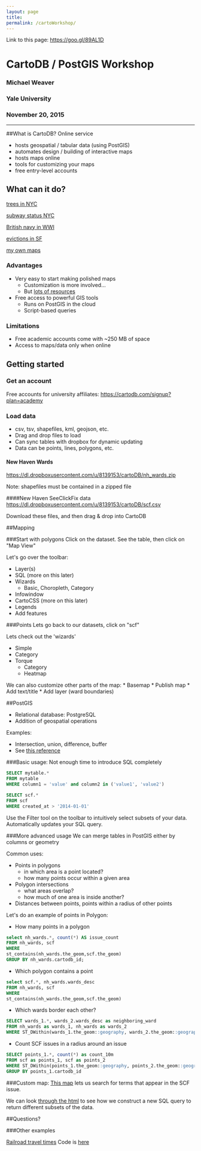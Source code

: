 ```yaml
---
layout: page
title: 
permalink: /cartoWorkshop/
---
```


Link to this page:
https://goo.gl/89AL1D

# CartoDB / PostGIS Workshop
### Michael Weaver
### Yale University
### November 20, 2015

---

##What is CartoDB?
Online service

* hosts geospatial / tabular data (using PostGIS)
* automates design / building of interactive maps
* hosts maps online
* tools for customizing your maps
* free entry-level accounts

## What can it do?

[trees in NYC](http://jillhubley.com/project/nyctrees/#all)

[subway status NYC](http://www.datapolitan.com/mta_station_repair_status/)

[British navy in WWI](http://www.theguardian.com/news/datablog/interactive/2012/oct/01/first-world-war-royal-navy-ships-mapped)

[evictions in SF](http://www.antievictionmappingproject.net/ellis.html)

[my own maps](mdweaver.gitub.io/maps)

### Advantages

* Very easy to start making polished maps
	* Customization is more involved...
	* But [lots of resources](http://cartodb.github.io/training/)
* Free access to powerful GIS tools
	* Runs on PostGIS in the cloud
	* Script-based queries

### Limitations

* Free academic accounts come with ~250 MB of space
* Access to maps/data only when online

## Getting started

### Get an account
Free accounts for university affiliates: 
https://cartodb.com/signup?plan=academy

### Load data

* csv, tsv, shapefiles, kml, geojson, etc.
* Drag and drop files to load
* Can sync tables with dropbox for dynamic updating
* Data can be points, lines, polygons, etc.

#### New Haven Wards
https://dl.dropboxusercontent.com/u/8139153/cartoDB/nh_wards.zip

Note: shapefiles must be contained in a zipped file

####New Haven SeeClickFix data
https://dl.dropboxusercontent.com/u/8139153/cartoDB/scf.csv

Download these files, and then drag & drop into CartoDB

##Mapping

###Start with polygons
Click on the dataset. See the table, then click on "Map View"

Let's go over the toolbar:

* Layer(s)
* SQL (more on this later)
* Wizards
	* Basic, Choropleth, Category
* Infowindow
* CartoCSS (more on this later)
* Legends
* Add features

###Points
Lets go back to our datasets, click on "scf"

Lets check out the 'wizards'

* Simple
* Category
* Torque
	* Category
	* Heatmap

We can also customize other parts of the map:
	* Basemap
	* Publish map
	* Add text/title
	* Add layer (ward boundaries)

##PostGIS

* Relational database: PostgreSQL
* Addition of geospatial operations

Examples:

* Intersection, union, difference, buffer
* See [this reference](http://postgis.refractions.net/documentation/manual-1.4/ch07.html)

###Basic usage:
Not enough time to introduce SQL completely

```sql
SELECT mytable.*
FROM mytable
WHERE column1 = 'value' and column2 in ('value1', 'value2')
```

```sql
SELECT scf.*
FROM scf
WHERE created_at > '2014-01-01'
```

Use the Filter tool on the toolbar to intuitively select subsets of your data. Automatically updates your SQL query.

###More advanced usage
We can merge tables in PostGIS either by columns or geometry

Common uses: 

* Points in polygons
	* in which area is a point located?
	* how many points occur within a given area
* Polygon intersections
	* what areas overlap?
	* how much of one area is inside another?
* Distances between points, points within a radius of other points

Let's do an example of points in Polygon:

* How many points in a polygon
```sql
select nh_wards.*, count(*) AS issue_count 
FROM nh_wards, scf 
WHERE 
st_contains(nh_wards.the_geom,scf.the_geom) 
GROUP BY nh_wards.cartodb_id;
```
* Which polygon contains a point
```sql
select scf.*, nh_wards.wards_desc
FROM nh_wards, scf 
WHERE 
st_contains(nh_wards.the_geom,scf.the_geom) 
```

* Which wards border each other?
```sql
SELECT wards_1.*, wards_2.wards_desc as neighboring_ward
FROM nh_wards as wards_1, nh_wards as wards_2 
WHERE ST_DWithin(wards_1.the_geom::geography, wards_2.the_geom::geography, 10)
```

* Count SCF issues in a radius around an issue
```sql
SELECT points_1.*, count(*) as count_10m 
FROM scf as points_1, scf as points_2 
WHERE ST_DWithin(points_1.the_geom::geography, points_2.the_geom::geography, 10) and 
GROUP BY points_1.cartodb_id
```

###Custom map:
[This map](http://mdweaver.github.io/scf/) lets us search for terms that appear in the SCF issue.

We can look [through the html](https://github.com/mdweaver/mdweaver.github.io/blob/master/scf/index.html) to see how we construct a new SQL query to return different subsets of the data.

##Questions?

###Other examples

[Railroad travel times](http://mdweaver.github.io/times_year)
Code is [here](https://github.com/mdweaver/mdweaver.github.io/blob/master/times_year/index.html)
